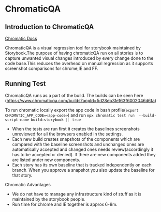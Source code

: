 # ChromaticQA

## Introduction to ChromaticQA
[Chromatic Docs](https://docs.chromaticqa.com/)

ChromaticQA is a visual regression tool for storybook maintained by Storybook.The purpose of having chromaticQA run on all stories is to capture unwanted visual changes introduced by every change done to the code base.This reduces the overhead on manual regression as it supports screenshot comparisons for chrome,IE and FF.

## Running Test
ChromaticQA runs as a part of the build. The builds can be seen here (https://www.chromaticqa.com/builds?appId=5d28eb3fe163f6002046d6fa)

To run chromatic locally export the app code in bash profile(`export CHROMATIC_APP_CODE=<app-code>`) and run `npx chromatic test run  --build-script-name build:storybook || true`

- When the tests are run first it creates the baselines screenshots unreviewed for all the browsers enabled in the settings.
- Each new build creates snapshots of the components which are compared with the baseline screenshots and unchanged ones are automatically accepted and changed ones needs review(accordingly it has to be accepted or denied). If there are new components added they are listed under new components.
- Each story has its own baseline that is tracked independently on each branch. When you approve a snapshot you also update the baseline for that story.

Chromatic
Advantages
- We do not have to manage any infrastructure kind of stuff as it is maintained by the storybook people.
- Run time for chrome and IE together is approx 6-8m.
